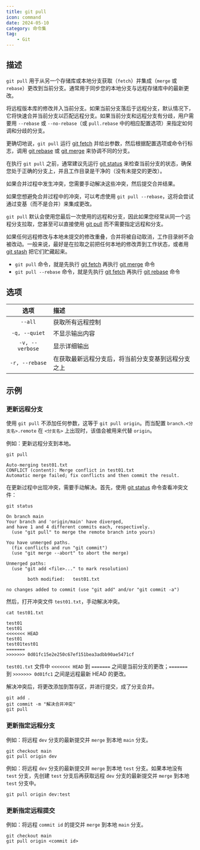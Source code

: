 ```yaml
---
title: git pull
icon: command
date: 2024-05-10
category: 命令集
tag:
    - Git
---
```


## 描述

`git pull` 用于从另一个存储库或本地分支获取（`fetch`）并集成（`merge` 或 `rebase`）更改到当前分支。通常用于同步您的本地分支与远程存储库中的最新更改。

将远程版本库的修改并入当前分支。如果当前分支落后于远程分支，默认情况下，它将快速合并当前分支以匹配远程分支。如果当前分支和远程分支有分歧，用户需要用 `--rebase` 或 `--no-rebase`（或 `pull.rebase` 中的相应配置选项）来指定如何调和分歧的分支。

更确切地说，`git pull` 运行 [git fetch](./git_fetch.md) 并给出参数，然后根据配置选项或命令行标志，调用 [git rebase](./git_rebase.md) 或 [git merge](./git_merge.md) 来协调不同的分支。

在执行 `git pull` 之前，通常建议先运行 [git status](./git_status.md) 来检查当前分支的状态，确保您处于正确的分支上，并且工作目录是干净的（没有未提交的更改）。

如果合并过程中发生冲突，您需要手动解决这些冲突，然后提交合并结果。

如果您想避免合并过程中的冲突，可以考虑使用 `git pull --rebase`，这将会尝试通过变基（而不是合并）来集成更改。

`git pull` 默认会使用您最后一次使用的远程和分支，因此如果您经常从同一个远程分支拉取，您甚至可以直接使用 [git pull](./git_pull.md) 而不需要指定远程和分支。

如果任何远程修改与本地未提交的修改重叠，合并将被自动取消，工作目录树不会被改动。一般来说，最好是在拉取之前把任何本地的修改弄到工作状态，或者用 [git stash](./git_stash.md) 把它们贮藏起来。

- `git pull` 命令，就是先执行 [git fetch](./git_fetch.md) 再执行 [git merge](./git_merge.md) 命令
- `git pull --rebase` 命令，就是先执行 [git fetch](./git_fetch.md) 再执行 [git rebase](./git_rebase.md) 命令

## 选项

|  选项  |  描述  |
|  :----:  |  :----  |
|  `--all`  |  获取所有远程控制  |
|  `-q, --quiet`  |  不显示输出内容  |
|  `-v, --verbose`  |  显示详细输出  |
|  `-r, --rebase`  |  在获取最新远程分支后，将当前分支变基到远程分支之上  |

## 示例

### 更新远程分支

使用 `git pull` 不添加任何参数，这等于 `git pull origin`。而当配置 `branch.<分支名>.remote` 在 `<分支名>` 上出现时，该值会被用来代替 `origin`。

例如：更新远程分支到本地。

```shell
git pull

Auto-merging test01.txt
CONFLICT (content): Merge conflict in test01.txt
Automatic merge failed; fix conflicts and then commit the result.
```

在更新过程中出现冲突，需要手动解决。首先，使用 [git status](./git_status.md) 命令查看冲突文件：

```shell
git status

On branch main
Your branch and 'origin/main' have diverged,
and have 1 and 4 different commits each, respectively.
  (use "git pull" to merge the remote branch into yours)

You have unmerged paths.
  (fix conflicts and run "git commit")
  (use "git merge --abort" to abort the merge)

Unmerged paths:
  (use "git add <file>..." to mark resolution)

        both modified:   test01.txt

no changes added to commit (use "git add" and/or "git commit -a")
```

然后，打开冲突文件 `test01.txt`，手动解决冲突。

```shell
cat test01.txt

test01
test01
<<<<<<< HEAD
test01
test01test01
=======
>>>>>>> 0d01fc15e2e250c67ef151bea3adbb90ae5471cf
```

`test01.txt` 文件中 `<<<<<<< HEAD` 到 `=======` 之间是当前分支的更改；`=======` 到 `>>>>>>> 0d01fc1` 之间是远程最新 HEAD 的更改。

解决冲突后，将更改添加到暂存区，并进行提交，成了分支合并。

```shell
git add .
git commit -m "解决合并冲突"
git pull
```

### 更新指定远程分支

例如：将远程 `dev` 分支的最新提交并 `merge` 到本地 `main` 分支。

```shell
git checkout main
git pull origin dev
```

例如：将远程 `dev` 分支的最新提交并 `merge` 到本地 `test` 分支。如果本地没有 `test` 分支，先创建 `test` 分支后再获取远程 `dev` 分支的最新提交并 `merge` 到本地 `test` 分支中。

```shell
git pull origin dev:test
```

### 更新指定远程提交

例如：将远程 `commit id` 的提交并 `merge` 到本地 `main` 分支。

```shell
git checkout main
git pull origin <commit id>
```
